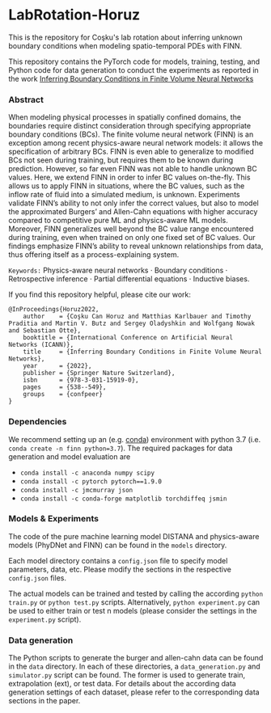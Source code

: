 # LabRotation-Horuz
This is the repository for Coşku's lab rotation about inferring unknown boundary conditions when modeling spatio-temporal PDEs with FINN.

This repository contains the PyTorch code for models, training, testing, and Python code for data generation to conduct the experiments as reported in the work [Inferring Boundary Conditions in Finite Volume Neural Networks](https://link.springer.com/chapter/10.1007/978-3-031-15919-0_45)

### Abstract

When modeling physical processes in spatially confined domains, the boundaries require distinct consideration through specifying appropriate boundary conditions (BCs). The finite volume neural network (FINN) is an exception among recent physics-aware neural network models: it allows the specification of arbitrary BCs. FINN is even able to generalize to modified BCs not seen during training, but requires them to be known during prediction. However, so far even FINN was not able to handle unknown BC values. Here, we extend FINN in order to infer BC values on-the-fly. This allows us to apply FINN in situations, where the BC values, such as the inflow rate of fluid into a simulated medium, is unknown. Experiments validate FINN’s ability to not only infer the correct values, but also to model the approximated Burgers’ and Allen-Cahn equations with higher accuracy compared to competitive pure ML and physics-aware ML models. Moreover, FINN generalizes well beyond the BC value range encountered during training, even when trained on only one fixed set of BC values. Our findings emphasize FINN’s ability
to reveal unknown relationships from data, thus offering itself as a process-explaining system.

`Keywords:` Physics-aware neural networks · Boundary conditions · Retrospective inference · Partial differential equations · Inductive biases.

If you find this repository helpful, please cite our work:

```
@InProceedings{Horuz2022,
    author    = {Coşku Can Horuz and Matthias Karlbauer and Timothy Praditia and Martin V. Butz and Sergey Oladyshkin and Wolfgang Nowak and Sebastian Otte},
    booktitle = {International Conference on Artificial Neural Networks (ICANN)},
    title     = {Inferring Boundary Conditions in Finite Volume Neural Networks},
    year      = {2022},
    publisher = {Springer Nature Switzerland},
    isbn      = {978-3-031-15919-0},
    pages     = {538--549},
    groups    = {confpeer}
}
```

### Dependencies

We recommend setting up an (e.g. [conda](https://docs.conda.io/projects/conda/en/latest/user-guide/tasks/manage-environments.html)) environment with python 3.7 (i.e. `conda create -n finn python=3.7`). The required packages for data generation and model evaluation are

  - `conda install -c anaconda numpy scipy`
  - `conda install -c pytorch pytorch==1.9.0`
  - `conda install -c jmcmurray json`
  - `conda install -c conda-forge matplotlib torchdiffeq jsmin`

### Models & Experiments

The code of the pure machine learning model DISTANA and physics-aware models (PhyDNet and FINN) can be found in the `models` directory.

Each model directory contains a `config.json` file to specify model parameters, data, etc. Please modify the sections in the respective `config.json` files.


The actual models can be trained and tested by calling the according `python train.py` or `python test.py` scripts. Alternatively, `python experiment.py` can be used to either train or test n models (please consider the settings in the `experiment.py` script).

### Data generation

The Python scripts to generate the burger and allen-cahn data can be found in the `data` directory. In each of these directories, a `data_generation.py` and `simulator.py` script can be found. The former is used to generate train, extrapolation (ext), or test data. For details about the according data generation settings of each dataset, please refer to the corresponding data sections in the paper.
